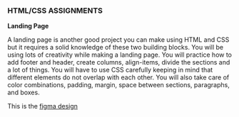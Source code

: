 <h3>HTML/CSS ASSIGNMENTS</h3>


**Landing Page**

A landing page is another good project you can make using HTML and CSS but it requires a solid knowledge of these two building blocks. You will be using lots of creativity while making a landing page. You will practice how to add footer and header, create columns, align-items, divide the sections and a lot of things. You will have to use CSS carefully keeping in mind that different elements do not overlap with each other. You will also take care of color combinations, padding, margin, space between sections, paragraphs, and boxes.

This is the  [figma design]([https://www.figma.com/file/vsWp3PQSZbHkXyQgDRItpd/App-Landing-Pagehttps://www.figma.com/file/vsWp3PQSZbHkXyQgDRItpd/App-Landing-Page](https://www.figma.com/file/vsWp3PQSZbHkXyQgDRItpd/App-Landing-Pagehttps://www.figma.com/file/vsWp3PQSZbHkXyQgDRItpd/App-Landing-Page))
